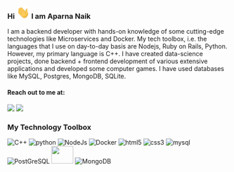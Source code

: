 ### Hi <img src="https://raw.githubusercontent.com/ABSphreak/ABSphreak/master/gifs/Hi.gif" width="30px"> I am Aparna Naik

I am a backend developer with hands-on knowledge of some cutting-edge technologies like Microservices and Docker. My tech toolbox, i.e. the languages that I use on day-to-day basis are Nodejs, Ruby on Rails, Python. However, my primary language is C++. I have created data-science projects, done backend + frontend development of various extensive applications and developed some computer games. I have used databases like MySQL, Postgres, MongoDB, SQLite. 

<h4>Reach out to me at:</h4>

[<img height="30" src="https://img.shields.io/badge/linkedin-blue.svg?&style=for-the-badge&logo=linkedin&logoColor=white" />][LinkedIn]
[<img height="30" src="https://img.shields.io/badge/github-black.svg?&style=for-the-badge&logo=linkedin&logoColor=white" />][Github]

[LinkedIn]: https://www.linkedin.com/in/aparnanaik/ 

[Github]: https://www.github.com/aparna0522

### My Technology Toolbox

<p align="left">
<img src="https://i.pinimg.com/originals/99/f8/87/99f887833c475448723d3c9ac16c179b.png" alt="C++" width="40" height="40"/> 
<img src="https://cdn3.iconfinder.com/data/icons/logos-and-brands-adobe/512/267_Python-512.png" alt="python" width="40" height="40"/> 
<img src="https://user-images.githubusercontent.com/36110304/115270975-7ced7f00-a15a-11eb-8d04-3d8e10f7f91a.png" alt="NodeJs" width="60" height="40"/>
<img src="https://cdn3.iconfinder.com/data/icons/logos-and-brands-adobe/512/97_Docker-512.png" alt="Docker" width="40" height="40"/>
<img src="https://upload.wikimedia.org/wikipedia/commons/thumb/6/61/HTML5_logo_and_wordmark.svg/512px-HTML5_logo_and_wordmark.svg.png" alt="html5" height="40"/> 
<img src="https://upload.wikimedia.org/wikipedia/commons/thumb/d/d5/CSS3_logo_and_wordmark.svg/1200px-CSS3_logo_and_wordmark.svg.png" alt="css3" height="40"/> 
<img src="https://i.pinimg.com/originals/50/f1/58/50f1582a95bdac10f1c3fa295c8b947b.png" alt="mysql" width="40" height="40"/>
<img src="https://upload.wikimedia.org/wikipedia/commons/2/29/Postgresql_elephant.svg" alt="PostGreSQL" width="40" height="40"/>
<img src="https://user-images.githubusercontent.com/36110304/115278298-ea9da900-a162-11eb-896d-a68938af4d91.png" width="50" height="40"/>
<img src="https://user-images.githubusercontent.com/36110304/115278787-80d1cf00-a163-11eb-9fd1-486d523d1bb7.png" alt="MongoDB" width="90" height="40"/>
  


